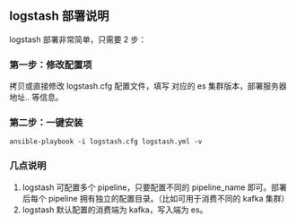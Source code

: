 
## logstash 部署说明

logstash 部署非常简单，只需要 2 步：

### 第一步：修改配置项

拷贝或直接修改 logstash.cfg 配置文件，填写  对应的 es  集群版本，部署服务器地址.. 等信息。

### 第二步：一键安装

```
ansible-playbook -i logstash.cfg logstash.yml -v
```

### 几点说明

1. logstash 可配置多个 pipeline，只要配置不同的 pipeline_name 即可。部署后每个 pipeline 拥有独立的配置目录。（比如可用于消费不同的 kafka 集群）
2. logstash 默认配置的消费端为 kafka，写入端为 es。
